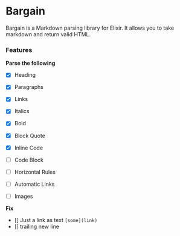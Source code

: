 # Bargain

Bargain is a Markdown parsing library for Elixir. It allows you to take markdown and return valid HTML.


### Features

**Parse the following**

- [x] Heading
- [x] Paragraphs
- [x] Links
- [x] Italics
- [x] Bold
- [x] Block Quote
- [x] Inline Code
- [ ] Code Block
- [ ] Horizontal Rules
- [ ] Automatic Links
- [ ] Images


**Fix**

- [] Just a link as text `[some](link)`
- [] trailing new line


